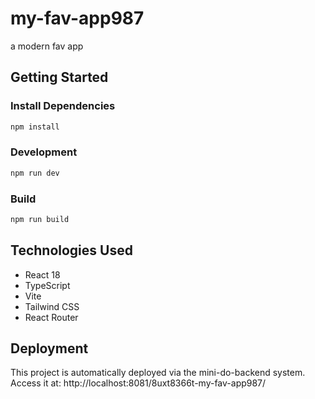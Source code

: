 # my-fav-app987

a modern fav app

## Getting Started

### Install Dependencies

```bash
npm install
```

### Development

```bash
npm run dev
```

### Build

```bash
npm run build
```

## Technologies Used

- React 18
- TypeScript
- Vite
- Tailwind CSS
- React Router

## Deployment

This project is automatically deployed via the mini-do-backend system.
Access it at: http://localhost:8081/8uxt8366t-my-fav-app987/